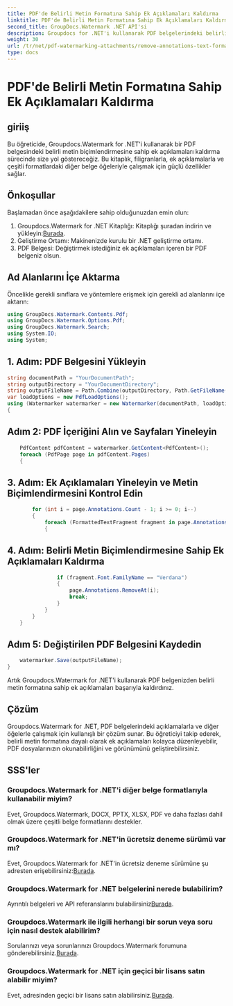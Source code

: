 ```yaml
---
title: PDF'de Belirli Metin Formatına Sahip Ek Açıklamaları Kaldırma
linktitle: PDF'de Belirli Metin Formatına Sahip Ek Açıklamaları Kaldırma
second_title: GroupDocs.Watermark .NET API'si
description: Groupdocs for .NET'i kullanarak PDF belgelerindeki belirli metin formatına sahip ek açıklamaları nasıl kaldıracağınızı öğrenin.
weight: 30
url: /tr/net/pdf-watermarking-attachments/remove-annotations-text-formatting-pdf/
type: docs
---
```

# PDF'de Belirli Metin Formatına Sahip Ek Açıklamaları Kaldırma

## giriiş
Bu öğreticide, Groupdocs.Watermark for .NET'i kullanarak bir PDF belgesindeki belirli metin biçimlendirmesine sahip ek açıklamaları kaldırma sürecinde size yol göstereceğiz. Bu kitaplık, filigranlarla, ek açıklamalarla ve çeşitli formatlardaki diğer belge öğeleriyle çalışmak için güçlü özellikler sağlar.
## Önkoşullar
Başlamadan önce aşağıdakilere sahip olduğunuzdan emin olun:
1.  Groupdocs.Watermark for .NET Kitaplığı: Kitaplığı şuradan indirin ve yükleyin:[Burada](https://releases.groupdocs.com/Watermark/net/).
2. Geliştirme Ortamı: Makinenizde kurulu bir .NET geliştirme ortamı.
3. PDF Belgesi: Değiştirmek istediğiniz ek açıklamaları içeren bir PDF belgeniz olsun.

## Ad Alanlarını İçe Aktarma
Öncelikle gerekli sınıflara ve yöntemlere erişmek için gerekli ad alanlarını içe aktarın:
```csharp
using GroupDocs.Watermark.Contents.Pdf;
using GroupDocs.Watermark.Options.Pdf;
using GroupDocs.Watermark.Search;
using System.IO;
using System;
```
## 1. Adım: PDF Belgesini Yükleyin
```csharp
string documentPath = "YourDocumentPath";
string outputDirectory = "YourDocumentDirectory";
string outputFileName = Path.Combine(outputDirectory, Path.GetFileName(documentPath));
var loadOptions = new PdfLoadOptions();
using (Watermarker watermarker = new Watermarker(documentPath, loadOptions))
{
```
## Adım 2: PDF İçeriğini Alın ve Sayfaları Yineleyin
```csharp
    PdfContent pdfContent = watermarker.GetContent<PdfContent>();
    foreach (PdfPage page in pdfContent.Pages)
    {
```
## 3. Adım: Ek Açıklamaları Yineleyin ve Metin Biçimlendirmesini Kontrol Edin
```csharp
        for (int i = page.Annotations.Count - 1; i >= 0; i--)
        {
            foreach (FormattedTextFragment fragment in page.Annotations[i].FormattedTextFragments)
            {
```
## 4. Adım: Belirli Metin Biçimlendirmesine Sahip Ek Açıklamaları Kaldırma
```csharp
                if (fragment.Font.FamilyName == "Verdana")
                {
                    page.Annotations.RemoveAt(i);
                    break;
                }
            }
        }
    }
```
## Adım 5: Değiştirilen PDF Belgesini Kaydedin
```csharp
    watermarker.Save(outputFileName);
}
```
Artık Groupdocs.Watermark for .NET'i kullanarak PDF belgenizden belirli metin formatına sahip ek açıklamaları başarıyla kaldırdınız.

## Çözüm
Groupdocs.Watermark for .NET, PDF belgelerindeki açıklamalarla ve diğer öğelerle çalışmak için kullanışlı bir çözüm sunar. Bu öğreticiyi takip ederek, belirli metin formatına dayalı olarak ek açıklamaları kolayca düzenleyebilir, PDF dosyalarınızın okunabilirliğini ve görünümünü geliştirebilirsiniz.
## SSS'ler
### Groupdocs.Watermark for .NET'i diğer belge formatlarıyla kullanabilir miyim?
Evet, Groupdocs.Watermark, DOCX, PPTX, XLSX, PDF ve daha fazlası dahil olmak üzere çeşitli belge formatlarını destekler.
### Groupdocs.Watermark for .NET'in ücretsiz deneme sürümü var mı?
 Evet, Groupdocs.Watermark for .NET'in ücretsiz deneme sürümüne şu adresten erişebilirsiniz:[Burada](https://releases.groupdocs.com/).
### Groupdocs.Watermark for .NET belgelerini nerede bulabilirim?
 Ayrıntılı belgeleri ve API referanslarını bulabilirsiniz[Burada](https://tutorials.groupdocs.com/Watermark/net/).
### Groupdocs.Watermark ile ilgili herhangi bir sorun veya soru için nasıl destek alabilirim?
 Sorularınızı veya sorunlarınızı Groupdocs.Watermark forumuna gönderebilirsiniz.[Burada](https://forum.groupdocs.com/c/watermark/19).
### Groupdocs.Watermark for .NET için geçici bir lisans satın alabilir miyim?
 Evet, adresinden geçici bir lisans satın alabilirsiniz.[Burada](https://purchase.groupdocs.com/temporary-license/).